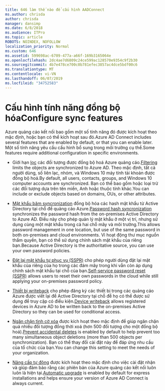 ```yaml
---
title: 646 làm thế nào để cấu hình AADConnect
ms.author: chrisda
author: chrisda
manager: dansimp
ms.date: 6/8/2018
ms.audience: ITPro
ms.topic: article
ROBOTS: NOINDEX, NOFOLLOW
localization_priority: Normal
ms.custom: 646
ms.assetid: 599698ac-6709-477a-a66f-169b3165064e
ms.openlocfilehash: 2dc4ae7d6809c24ce599ac128570e9354c9f2b30
ms.sourcegitcommit: 4b7e478ce700c0b781efec3857ac4dce5bdf00c6
ms.translationtype: MT
ms.contentlocale: vi-VN
ms.lasthandoff: 06/07/2019
ms.locfileid: "34752583"
---
```

# <a name="configure-sync-features"></a><span data-ttu-id="c5132-102">Cấu hình tính năng đồng bộ hóa</span><span class="sxs-lookup"><span data-stu-id="c5132-102">Configure sync features</span></span>

<span data-ttu-id="c5132-103">Azure quảng cáo kết nối bao gồm một số tính năng đó được kích hoạt theo mặc định, hoặc bạn có thể kích hoạt sau đó.</span><span class="sxs-lookup"><span data-stu-id="c5132-103">Azure AD Connect includes several features that are enabled by default, or that you can enable later.</span></span> <span data-ttu-id="c5132-104">Một số tính năng yêu cầu cấu hình bổ sung trong môi trường cụ thể.</span><span class="sxs-lookup"><span data-stu-id="c5132-104">Some features require additional configuration in specific environments.</span></span>

- <span data-ttu-id="c5132-105">Giới hạn [lọc](https://docs.microsoft.com/azure/active-directory/connect/active-directory-aadconnectsync-configure-filtering) các đối tượng được đồng bộ hoá Azure quảng cáo.</span><span class="sxs-lookup"><span data-stu-id="c5132-105">[Filtering](https://docs.microsoft.com/azure/active-directory/connect/active-directory-aadconnectsync-configure-filtering) limits the objects are synchronized to Azure AD.</span></span> <span data-ttu-id="c5132-106">Theo mặc định, tất cả người dùng, số liên lạc, nhóm, và Windows 10 máy tính tài khoản được đồng bộ hoá.</span><span class="sxs-lookup"><span data-stu-id="c5132-106">By default, all users, contacts, groups, and Windows 10 computer accounts are synchronized.</span></span> <span data-ttu-id="c5132-107">Bạn có thể bao gồm hoặc loại trừ các đối tượng dựa trên tên miền, Anh hoặc thuộc tính khác.</span><span class="sxs-lookup"><span data-stu-id="c5132-107">You can include or exclude objects based on domains, OUs, or other attributes.</span></span>

- <span data-ttu-id="c5132-108">[Mật khẩu băm syncronization](https://docs.microsoft.com/azure/active-directory/connect/active-directory-aadconnectsync-implement-password-hash-synchronization) đồng bộ hóa các hash mật khẩu từ Active Directory tại chỗ để quảng cáo Azure.</span><span class="sxs-lookup"><span data-stu-id="c5132-108">[Password hash syncronization](https://docs.microsoft.com/azure/active-directory/connect/active-directory-aadconnectsync-implement-password-hash-synchronization) synchronizes the password hash from the on-premises Active Directory to Azure AD.</span></span> <span data-ttu-id="c5132-109">Điều này cho phép quản lý mật khẩu ở một vị trí, nhưng sử dụng cùng một mật khẩu trong cả hai chỗ mây và môi trường.</span><span class="sxs-lookup"><span data-stu-id="c5132-109">This allows password management in one location, but use of the same password in both on-premises and cloud environments.</span></span> <span data-ttu-id="c5132-110">Vì hoạt động thư mục nguồn thẩm quyền, bạn có thể sử dụng chính sách mật khẩu của riêng bạn.</span><span class="sxs-lookup"><span data-stu-id="c5132-110">Because Active Directory is the authoritative source, you can use your own password policies.</span></span>

- <span data-ttu-id="c5132-111">[Đặt lại mật khẩu tự phục vụ (SSPR)](https://docs.microsoft.com/azure/active-directory/authentication/quickstart-sspr) cho phép người dùng đặt lại mật khẩu của riêng của họ trong các đám mây trong khi vẫn còn áp dụng chính sách mật khẩu tại chỗ của bạn.</span><span class="sxs-lookup"><span data-stu-id="c5132-111">[Self-service password reset (SSPR)](https://docs.microsoft.com/azure/active-directory/authentication/quickstart-sspr) allows users to reset their own passwords in the cloud while still applying your on-premises password policy.</span></span>

- <span data-ttu-id="c5132-112">[Thiết bị writeback](https://docs.microsoft.com/azure/active-directory/connect/active-directory-aadconnect-feature-device-writeback) cho phép đăng ký các thiết bị trong các quảng cáo Azure được viết lại để Active Directory tại chỗ để họ có thể được sử dụng để truy cập có điều kiện.</span><span class="sxs-lookup"><span data-stu-id="c5132-112">[Device writeback](https://docs.microsoft.com/azure/active-directory/connect/active-directory-aadconnect-feature-device-writeback) allows registered devices in Azure AD to be written back to the on-premises Active Directory so they can be used for conditional access.</span></span>

- <span data-ttu-id="c5132-113">[Ngăn chặn tình cờ xóa](https://docs.microsoft.com/azure/active-directory/connect/active-directory-aadconnectsync-feature-prevent-accidental-deletes) được kích hoạt theo mặc định để giúp ngăn chặn quá nhiều đối tượng đồng thời xoá (hơn 500 đối tượng cho một đồng bộ hoá).</span><span class="sxs-lookup"><span data-stu-id="c5132-113">[Prevent accidental deletes](https://docs.microsoft.com/azure/active-directory/connect/active-directory-aadconnectsync-feature-prevent-accidental-deletes) is enabled by default to help prevent too many simultaneous object deletions (more than 500 objects per synchronization).</span></span> <span data-ttu-id="c5132-114">Bạn có thể thay đổi cài đặt này để đáp ứng nhu cầu của tổ chức của bạn.</span><span class="sxs-lookup"><span data-stu-id="c5132-114">You can change this setting to meet the needs of your organization.</span></span>

- <span data-ttu-id="c5132-115">[Nâng cấp tự động](https://docs.microsoft.com/azure/active-directory/connect/active-directory-aadconnect-feature-automatic-upgrade) được kích hoạt theo mặc định cho việc cài đặt nhận và giúp đảm bảo rằng các phiên bản của Azure quảng cáo kết nối luôn luôn là hiện tại.</span><span class="sxs-lookup"><span data-stu-id="c5132-115">[Automatic upgrade](https://docs.microsoft.com/azure/active-directory/connect/active-directory-aadconnect-feature-automatic-upgrade) is enabled by default for express installations and helps ensure your version of Azure AD Connect is always current.</span></span>
